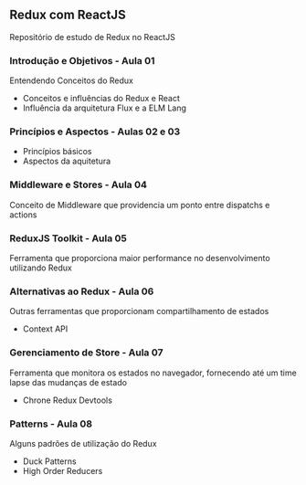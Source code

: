 ## Redux com ReactJS

Repositório de estudo de Redux no ReactJS

### Introdução e Objetivos - Aula 01

Entendendo Conceitos do Redux

- Conceitos e influências do Redux e React
- Influência da arquitetura Flux e a ELM Lang

### Princípios e Aspectos - Aulas 02 e 03

- Princípios básicos
- Aspectos da aquitetura

### Middleware e Stores - Aula 04

Conceito de Middleware que providencia um ponto entre dispatchs e actions

### ReduxJS Toolkit - Aula 05

Ferramenta que proporciona maior performance no desenvolvimento utilizando Redux

### Alternativas ao Redux - Aula 06

Outras ferramentas que proporcionam compartilhamento de estados

- Context API

### Gerenciamento de Store - Aula 07

Ferramenta que monitora os estados no navegador, fornecendo até um time lapse das mudanças de estado

- Chrone Redux Devtools

### Patterns - Aula 08

Alguns padrões de utilização do Redux

- Duck Patterns
- High Order Reducers
